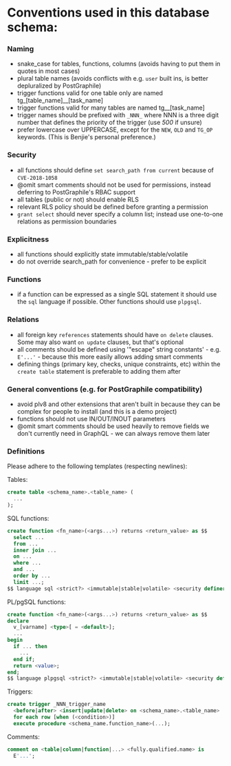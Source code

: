 # Conventions used in this database schema:

### Naming

- snake_case for tables, functions, columns (avoids having to put them in quotes in most cases)
- plural table names (avoids conflicts with e.g. `user` built ins, is better depluralized by PostGraphile)
- trigger functions valid for one table only are named tg\_[table_name]\_\_[task_name]
- trigger functions valid for many tables are named tg\_\_[task_name]
- trigger names should be prefixed with `_NNN_` where NNN is a three digit number that defines the priority of the trigger (use _500_ if unsure)
- prefer lowercase over UPPERCASE, except for the `NEW`, `OLD` and `TG_OP` keywords. (This is Benjie's personal preference.)

### Security

- all functions should define `set search_path from current` because of `CVE-2018-1058`
- @omit smart comments should not be used for permissions, instead deferring to PostGraphile's RBAC support
- all tables (public or not) should enable RLS
- relevant RLS policy should be defined before granting a permission
- `grant select` should never specify a column list; instead use one-to-one relations as permission boundaries

### Explicitness

- all functions should explicitly state immutable/stable/volatile
- do not override search_path for convenience - prefer to be explicit

### Functions

- if a function can be expressed as a single SQL statement it should use the `sql` language if possible. Other functions should use `plpgsql`.

### Relations

- all foreign key `references` statements should have `on delete` clauses. Some may also want `on update` clauses, but that's optional
- all comments should be defined using '"escape" string constants' - e.g. `E'...'` - because this more easily allows adding smart comments
- defining things (primary key, checks, unique constraints, etc) within the `create table` statement is preferable to adding them after

### General conventions (e.g. for PostGraphile compatibility)

- avoid plv8 and other extensions that aren't built in because they can be complex for people to install (and this is a demo project)
- functions should not use IN/OUT/INOUT parameters
- @omit smart comments should be used heavily to remove fields we don't currently need in GraphQL - we can always remove them later

### Definitions

Please adhere to the following templates (respecting newlines):

Tables:

```sql
create table <schema_name>.<table_name> (
  ...
);
```

SQL functions:

```sql
create function <fn_name>(<args...>) returns <return_value> as $$
  select ...
  from ...
  inner join ...
  on ...
  where ...
  and ...
  order by ...
  limit ...;
$$ language sql <strict?> <immutable|stable|volatile> <security definer?> set search_path from current;
```

PL/pgSQL functions:

```sql
create function <fn_name>(<args...>) returns <return_value> as $$
declare
  v_[varname] <type>[ = <default>];
  ...
begin
  if ... then
    ...
  end if;
  return <value>;
end;
$$ language plpgsql <strict?> <immutable|stable|volatile> <security definer?> set search_path from current;
```

Triggers:

```sql
create trigger _NNN_trigger_name
  <before|after> <insert|update|delete> on <schema_name>.<table_name>
  for each row [when (<condition>)]
  execute procedure <schema_name.function_name>(...);
```

Comments:

```sql
comment on <table|column|function|...> <fully.qualified.name> is
  E'...';
```
